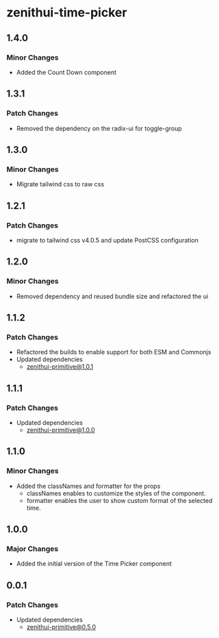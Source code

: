 # zenithui-time-picker

## 1.4.0

### Minor Changes

- Added the Count Down component

## 1.3.1

### Patch Changes

- Removed the dependency on the radix-ui for toggle-group

## 1.3.0

### Minor Changes

- Migrate tailwind css to raw css

## 1.2.1

### Patch Changes

- migrate to tailwind css v4.0.5 and update PostCSS configuration

## 1.2.0

### Minor Changes

- Removed dependency and reused bundle size and refactored the ui

## 1.1.2

### Patch Changes

- Refactored the builds to enable support for both ESM and Commonjs
- Updated dependencies
  - zenithui-primitive@1.0.1

## 1.1.1

### Patch Changes

- Updated dependencies
  - zenithui-primitive@1.0.0

## 1.1.0

### Minor Changes

- Added the classNames and formatter for the props
  - classNames enables to customize the styles of the component.
  - formatter enables the user to show custom format of the selected time.

## 1.0.0

### Major Changes

- Added the initial version of the Time Picker component

## 0.0.1

### Patch Changes

- Updated dependencies
  - zenithui-primitive@0.5.0
